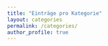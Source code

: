 ```yaml
---
title: "Einträge pro Kategorie"
layout: categories
permalink: /categories/
author_profile: true
---
```

